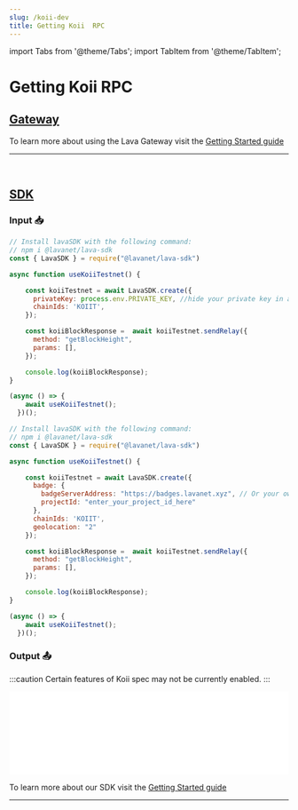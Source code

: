 ```yaml
---
slug: /koii-dev
title: Getting Koii  RPC
---
```


import Tabs from '@theme/Tabs';
import TabItem from '@theme/TabItem';

# Getting Koii RPC

## [Gateway](https://gateway.lavanet.xyz/?utm_source=koii-dev&utm_medium=docs&utm_campaign=docs-to-gateway)

To learn more about using the Lava Gateway visit the [Getting Started guide](https://docs.lavanet.xyz/gateway-getting-started?utm_source=koii-dev&utm_medium=docs&utm_campaign=docs-to-docs)

<hr />
<br />

## [SDK](https://github.com/lavanet/lava-sdk)

### Input 📥

<Tabs>

<TabItem value="backend" label="BackEnd">

```jsx
// Install lavaSDK with the following command:
// npm i @lavanet/lava-sdk
const { LavaSDK } = require("@lavanet/lava-sdk")

async function useKoiiTestnet() {

    const koiiTestnet = await LavaSDK.create({
      privateKey: process.env.PRIVATE_KEY, //hide your private key in an environmental variable
      chainIds: 'KOIIT',
    });

    const koiiBlockResponse =  await koiiTestnet.sendRelay({
      method: "getBlockHeight",
      params: [],
    });

    console.log(koiiBlockResponse);
}

(async () => {
    await useKoiiTestnet();
  })();
```

</TabItem>

<TabItem value="frontend" label="FrontEnd">

```jsx
// Install lavaSDK with the following command:
// npm i @lavanet/lava-sdk
const { LavaSDK } = require("@lavanet/lava-sdk")

async function useKoiiTestnet() {

    const koiiTestnet = await LavaSDK.create({
      badge: {
        badgeServerAddress: "https://badges.lavanet.xyz", // Or your own Badge-Server URL 
        projectId: "enter_your_project_id_here" 
      },
      chainIds: 'KOIIT',
      geolocation: "2"
    });

    const koiiBlockResponse =  await koiiTestnet.sendRelay({
      method: "getBlockHeight",
      params: [],
    });

    console.log(koiiBlockResponse);
}

(async () => {
    await useKoiiTestnet();
  })();
```

</TabItem>

</Tabs>


### Output 📤

:::caution
Certain features of Koii spec may not be currently enabled.
:::

<iframe width="100%" src="/img/chains/koii_call.webm" frameborder="0" allow="autoplay; encrypted-media; gyroscope; picture-in-picture" allowfullscreen></iframe>

To learn more about our SDK visit the [Getting Started guide](https://docs.lavanet.xyz/sdk-getting-started?utm_source=getting-koii-rpc&utm_medium=docs&utm_campaign=docs-to-docs)

<hr />
